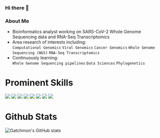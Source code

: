 ### Hi there 👋

### About Me
* Bioinformatics analyst working on SARS-CoV-2 Whole Genome Sequencing data and RNA-Seq Transcriptomics
* Area research of interests including: <br>
  `Computational Genomics` `Viral Genomics` `Cancer Genomics` `Whole Genome Sequencing (WGS)` `RNA-Seq Transcriptomics`
* Continuously learning: <br>
  `Whole Genome Sequencing pipelines` `Data Sciences` `Phylogenetics`

# Prominent Skills
![](https://img.shields.io/badge/OS-Windows-informational?style=flat&logo=Windows&logoColor=white&color=007ACC)
![](https://img.shields.io/badge/IDE-Jupyter-informational?style=flat&logo=Jupyter&logoColor=white&color=F37626)
![](https://img.shields.io/badge/IDE-R_Studio-informational?style=flat&logo=RStudio&logoColor=white&color=75AADB)
![](https://img.shields.io/badge/Language-Python-informational?style=flat&logo=Python&logoColor=white&color=3776AB)
![](https://img.shields.io/badge/Language-R-informational?style=flat&logo=R&logoColor=white&color=276DC3)
![](https://img.shields.io/badge/Language-Bash-informational?style=flat&logo=GNUBash&logoColor=white&color=4EAA25)
![](https://img.shields.io/badge/EDA-Pandas-informational?style=flat&logo=Pandas&logoColor=white&color=150458)
![](https://img.shields.io/badge/EDA-NumPy-informational?style=flat&logo=Numpy&logoColor=white&color=013243)

# Github Stats
![Gatchmon's GitHub stats](https://github-readme-stats.vercel.app/api?username=Gatchmon)
